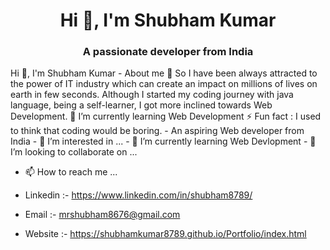 
<!---
Shubhamkumar8789/Shubhamkumar8789 is a ✨ special ✨ repository because its `README.md` (this file) appears on your GitHub profile.
You can click the Preview link to take a look at your changes.
--->
<!-- <img src="https://github.com/AkashAi7/AkashAi7/blob/main/root/screen-capture%20(5) (1).gif"/> -->
<h1 align="center">Hi 👋, I'm Shubham Kumar</h1>
<h3 align="center">A passionate  developer from India</h3>

Hi 👋, I'm Shubham Kumar - About me 💫 So I have been always attracted to the power of IT industry which can create an impact on millions of lives on earth in few seconds. Although I started my coding journey with java language, being a self-learner, I got more inclined towards Web Development. 🌱 I’m currently learning Web Development ⚡ Fun fact : I used to think that coding would be boring. - An aspiring Web developer from India - 👀 I’m interested in ... - 🌱 I’m currently learning Web Devlopment - 💞️ I’m looking to collaborate on ... 
- 📫 How to reach me ... 

- Linkedin :- https://www.linkedin.com/in/shubham8789/
- Email    :- mrshubham8676@gmail.com
- Website  :- https://shubhamkumar8789.github.io/Portfolio/index.html



